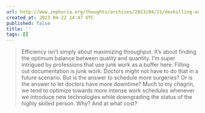 ```yaml
---
url: http://www.zephoria.org/thoughts/archives/2023/04/21/deskilling-on-the-job.html
created_at: 2023-04-22 14:47 UTC
published: false
title: ''
tags: []
---
```


> Efficiency isn’t simply about maximizing throughput. It’s about finding the optimum balance between quality and quantity. I’m super intrigued by professions that use junk work as a buffer here. Filling out documentation is junk work. Doctors might not have to do that in a future scenario. But is the answer to schedule more surgeries? Or is the answer to let doctors have more downtime? Much to my chagrin, we tend to optimize towards more intense work schedules whenever we introduce new technologies while downgrading the status of the highly skilled person. Why? And at what cost?
